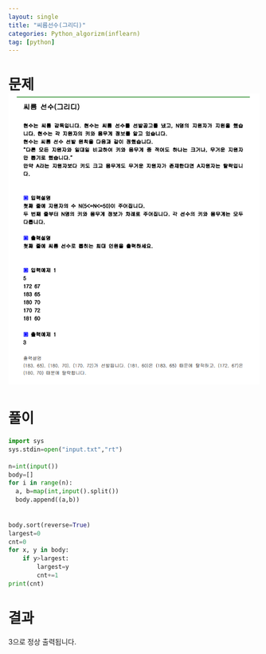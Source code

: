 ```yaml
---
layout: single
title: "씨름선수(그리디)"
categories: Python_algorizm(inflearn)
tag: [python]
---
```


# 문제![씨름선수(그리디)](../../images/2022-12-19-씨름선수(그리디)/씨름선수(그리디).png)

 # 풀이

```python
import sys
sys.stdin=open("input.txt","rt")

n=int(input())
body=[]
for i in range(n):
  a, b=map(int,input().split())
  body.append((a,b))


body.sort(reverse=True)
largest=0
cnt=0
for x, y in body:
    if y>largest:
        largest=y
        cnt+=1
print(cnt)

```

# 결과

3으로 정상  출력됩니다.
